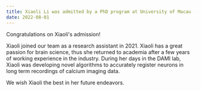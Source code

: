 ```yaml
---
title: Xiaoli Li was admitted by a PhD program at University of Macau (UM)
date: 2022-08-01
---
```

Congratulations on Xiaoli's admission!

<!--more-->

Xiaoli joined our team as a research assistant in 2021.
Xiaoli has a great passion for brain science, thus she returned to academia after a few years of working experience in the industry. During her days in the DAMI lab, Xiaoli was developing novel algorithms to accurately register neurons in long term recordings of calcium imaging data.

We wish Xiaoli the best in her future endeavors.
